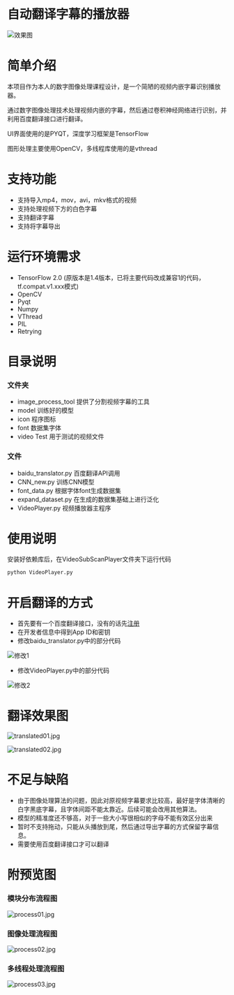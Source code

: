 # 自动翻译字幕的播放器

![效果图](https://github.com/Jezemy/VideoSubScanPlayer/blob/master/pic/display01.png?raw=true)


# 简单介绍
本项目作为本人的数字图像处理课程设计，是一个简陋的视频内嵌字幕识别播放器。

通过数字图像处理技术处理视频内嵌的字幕，然后通过卷积神经网络进行识别，并利用百度翻译接口进行翻译。

UI界面使用的是PYQT，深度学习框架是TensorFlow

图形处理主要使用OpenCV，多线程库使用的是vthread

# 支持功能
- 支持导入mp4，mov，avi，mkv格式的视频
- 支持处理视频下方的白色字幕
- 支持翻译字幕
- 支持将字幕导出

# 运行环境需求
- TensorFlow 2.0 (原版本是1.4版本，已将主要代码改成兼容1的代码，tf.compat.v1.xxx模式)
- OpenCV
- Pyqt
- Numpy
- VThread
- PIL
- Retrying

# 目录说明
### 文件夹
- image_process_tool 提供了分割视频字幕的工具
- model  训练好的模型
- icon 程序图标
- font 数据集字体
- video Test 用于测试的视频文件

### 文件
- baidu_translator.py 百度翻译API调用
- CNN_new.py 训练CNN模型
- font_data.py 根据字体font生成数据集
- expand_dataset.py 在生成的数据集基础上进行泛化
- VideoPlayer.py 视频播放器主程序


# 使用说明
安装好依赖库后，在VideoSubScanPlayer文件夹下运行代码
```python
python VideoPlayer.py
```

# 开启翻译的方式
- 首先要有一个百度翻译接口，没有的话先[注册](https://api.fanyi.baidu.com/)
- 在开发者信息中得到App ID和密钥
- 修改baidu_translator.py中的部分代码

![修改1](https://github.com/Jezemy/VideoSubScanPlayer/blob/master/pic/instruction1.png?raw=true)

- 修改VideoPlayer.py中的部分代码

![修改2](https://github.com/Jezemy/VideoSubScanPlayer/blob/master/pic/instruction2.png?raw=true)

# 翻译效果图
![translated01.jpg](https://github.com/Jezemy/VideoSubScanPlayer/blob/master/pic/translated01.jpg?raw=true)

![translated02.jpg](https://github.com/Jezemy/VideoSubScanPlayer/blob/master/pic/translated02.jpg?raw=true)

# 不足与缺陷
- 由于图像处理算法的问题，因此对原视频字幕要求比较高，最好是字体清晰的白字黑底字幕，且字体间距不能太靠近。后续可能会改用其他算法。
- 模型的精准度还不够高，对于一些大小写很相似的字母不能有效区分出来
- 暂时不支持拖动，只能从头播放到尾，然后通过导出字幕的方式保留字幕信息。
- 需要使用百度翻译接口才可以翻译

# 附预览图
### 模块分布流程图
![process01.jpg](https://github.com/Jezemy/VideoSubScanPlayer/blob/master/pic/process01.jpg?raw=true)

### 图像处理流程图
![process02.jpg](https://github.com/Jezemy/VideoSubScanPlayer/blob/master/pic/process02.jpg?raw=true)

### 多线程处理流程图
![process03.jpg](https://github.com/Jezemy/VideoSubScanPlayer/blob/master/pic/process03.jpg?raw=true)
